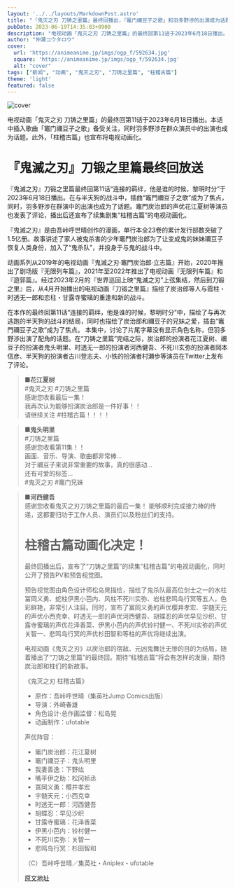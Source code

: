 ```yaml
---
layout: '../../layouts/MarkdownPost.astro'
title: "「鬼灭之刃 刀铸之里篇」最终回播出，「竈门禰豆子之歌」和羽多野渉的出演成为话题，「柱稽古篇」宣布电视动画化"
pubDate: 2023-06-19T14:35:03+0900
description: "电视动画「鬼灭之刃 刀铸之里篇」的最终回第11话于2023年6月18日播出。本话中插入歌曲「竈门禰豆子之歌」备受关注，同时羽多野渉在群众演员中的出演也成为话题。「柱稽古篇」宣布将电视动画化。"
author: "仲瀬コウタロウ"
cover:
  url: 'https://animeanime.jp/imgs/ogp_f/592634.jpg'
  square: 'https://animeanime.jp/imgs/ogp_f/592634.jpg'
  alt: "cover"
tags: ["新闻", "动画", "鬼灭之刃", "刀铸之里篇", "柱稽古篇"]
theme: 'light'
featured: false
---
```


![cover](https://animeanime.jp/imgs/ogp_f/592634.jpg)

电视动画「鬼灭之刃 刀铸之里篇」的最终回第11话于2023年6月18日播出。本话中插入歌曲「竈门禰豆子之歌」备受关注，同时羽多野渉在群众演员中的出演也成为话题。此外，「柱稽古篇」也宣布将电视动画化。

# 『鬼滅之刃』刀锻之里篇最终回放送

『鬼滅之刃』刀锻之里篇最终回第11话“连接的羁绊，他是谁的时候，黎明时分”于2023年6月18日播出。在与半天狗的战斗中，插曲“竈門禰豆子之歌”成为了焦点，同时，羽多野涉在群演中的出演也成为了话题。竈門炭治郎的声优花江夏树等演员也发表了评论，播出后还宣布了续集剧集“柱稽古篇”的电视动画化。

『鬼滅之刃』是由吾峠呼世晴创作的漫画，单行本全23卷的累计发行部数突破了1.5亿册。故事讲述了家人被鬼杀害的少年竈門炭治郎为了让变成鬼的妹妹禰豆子恢复人类身份，加入了“鬼杀队”，并投身于与鬼的战斗中。

动画系列从2019年的电视动画『鬼滅之刃·竈門炭治郎·立志篇』开始，2020年推出了剧场版『无限列车篇』，2021年至2022年推出了电视动画『无限列车篇』和『遊郭篇』。经过2023年2月的『世界巡回上映“鬼滅之刃”上弦集结，然后到刀锻之里』后，从4月开始播出的电视动画『刀锻之里篇』描绘了炭治郎等人与霞柱・时透无一郎和恋柱・甘露寺蜜璃的重逢和新的战斗。

在本作的最终回第11话“连接的羁绊，他是谁的时候，黎明时分”中，描绘了与再次逃跑的半天狗的战斗的结局，同时也描绘了炭治郎和禰豆子的兄妹之爱，插曲“竈門禰豆子之歌”成为了焦点。
本集中，讨论了片尾字幕没有显示角色名称，但羽多野渉出演了配角的话题。在“刀铸之里篇”完结之际，炭治郎的扮演者花江夏树、禰豆子的扮演者鬼头明里、时透无一郎的扮演者河西健吾、不死川玄弥的扮演者岡本信彦、半天狗的扮演者古川登志夫、小铁的扮演者村瀬歩等演员在Twitter上发布了评论。 </p><blockquote><p><b>■花江夏树</b><br>#鬼灭之刃 #刀铸之里篇<br>感谢您收看最后一集！ <br>我再次认为能够扮演炭治郎是一件好事！！ <br>请继续关注 #柱稽古篇！！！！ </p></blockquote><figure class="ctms-editor-twitter"><blockquote class="twitter-tweet" data-conversation=""><a href="https://twitter.com/hanae0626/status/1670454264102289415?s=20"></a></blockquote></figure><blockquote><p><b>■鬼头明里</b><br>#刀铸之里篇 <br>感谢您收看第11集！！ <br>画面、音乐、导演、歌曲都非常棒...<br>对于禰豆子来说非常重要的故事，真的很感动...<br>还有可爱的标签...<br>#鬼灭之刃 #竈门兄妹</p></blockquote><figure class="ctms-editor-twitter"><blockquote class="twitter-tweet" data-conversation=""><a href="https://twitter.com/kitoakari_1016/status/1670461175333781505?s=20"></a></blockquote></figure><blockquote><p><b>■河西健吾</b><br>感谢您收看鬼灭之刃刀铸之里篇的最后一集！   能够顺利完成接力棒的传递，这都要归功于工作人员、演员们以及粉丝们的支持。  
# 柱稽古篇动画化决定！

最终回播出后，宣布了“刀铸之里篇”的续集“柱稽古篇”的电视动画化，同时公开了预告PV和预告视觉图。

预告视觉图由角色设计师松岛晃描绘，描绘了鬼杀队最高位剑士之一的水柱冨岡义勇、蛇柱伊黑小芭内、风柱不死川实弥、岩柱悲鸣岛行冥等五人，色彩鲜艳，非常引人注目。同时，宣布了冨岡义勇的声优樱井孝宏、宇髄天元的声优小西克幸、时透无一郎的声优河西健吾、胡蝶忍的声优早见沙织、甘露寺蜜璃的声优花泽香菜、伊黑小芭内的声优铃村健一、不死川实弥的声优关智一、悲鸣岛行冥的声优杉田智和等柱的声优将继续出演。

电视动画《鬼灭之刃》以炭治郎的宿敌、元凶鬼舞辻无惨的目的为结局，随着播出了“刀铸之里篇”的最终回。期待“柱稽古篇”将会有怎样的发展，期待炭治郎和柱们的新故事。 

《鬼灭之刃 柱稽古篇》

- 原作：吾峠呼世晴（集英社Jump Comics出版）
- 导演：外崎春雄
- 角色设计·总作画监督：松岛晃
- 动画制作：ufotable

声优阵容：

- 竈门炭治郎：花江夏树
- 竈门禰豆子：鬼头明里
- 我妻善逸：下野纮
- 嘴平伊之助：松冈祯丞
- 冨岡义勇：樱井孝宏
- 宇髄天元：小西克幸
- 时透无一郎：河西健吾
- 胡蝶忍：早见沙织
- 甘露寺蜜璃：花泽香菜
- 伊黑小芭内：铃村健一
- 不死川实弥：关智一
- 悲鸣岛行冥：杉田智和

（C）吾峠呼世晴／集英社・Aniplex・ufotable

  [原文地址](https://animeanime.jp/article/2023/06/19/78020.html)
